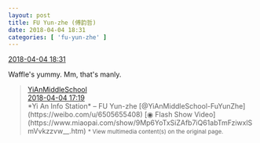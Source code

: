 ```yaml
---
layout: post
title: FU Yun-zhe (傅韵哲)
date: 2018-04-04 18:31
categories: [ 'fu-yun-zhe' ]
---
```


<div class="weibo-info">
  <a href="https://weibo.com/6505655408/GayhJ0ygz">2018-04-04 18:31</a>
</div>

Waffle's yummy. Mm, that's manly.

<!-- more -->

> <div class="weibo-post-name">
>   <a href="https://weibo.com/yianschool">YiAnMiddleSchool</a>
> </div>
> <div class="weibo-info">
>   <a href="https://weibo.com/6074218720/GaxOjijmr">2018-04-04 17:19</a>
> </div>
> *Yi An Info Station* – FU Yun-zhe [@YiAnMiddleSchool-FuYunZhe](https://weibo.com/u/6505655408) [◉ Flash Show Video](https://www.miaopai.com/show/9Mp6YoTxSiZAfb7iQ61abTmFziwxlSmVvkzzvw__.htm)  
> <small>* View multimedia content(s) on the original page.</small>
